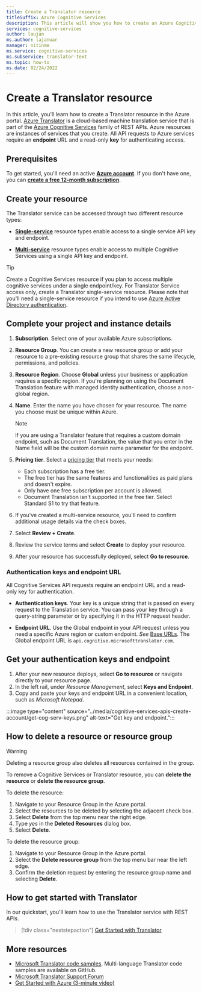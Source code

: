 ```yaml
---
title: Create a Translator resource
titleSuffix: Azure Cognitive Services
description: This article will show you how to create an Azure Cognitive Services Translator resource and get a key and endpoint URL.
services: cognitive-services
author: laujan
ms.author: lajanuar
manager: nitinme
ms.service: cognitive-services
ms.subservice: translator-text
ms.topic: how-to
ms.date: 02/24/2022
---
```


# Create a Translator resource

In this article, you'll learn how to create a Translator resource in the Azure portal. [Azure Translator](translator-overview.md) is a cloud-based machine translation service that is part of the [Azure Cognitive Services](../what-are-cognitive-services.md) family of REST APIs. Azure resources are instances of services that you create. All API requests to Azure services require an **endpoint** URL and a read-only **key** for authenticating access.

## Prerequisites

To get started, you'll need an active [**Azure account**](https://azure.microsoft.com/free/cognitive-services/).  If you don't have one, you can [**create a free 12-month subscription**](https://azure.microsoft.com/free/).

## Create your resource

The Translator service can be accessed through two different resource types:

* [**Single-service**](https://portal.azure.com/#create/Microsoft.CognitiveServicesTextTranslation) resource types enable access to a single service API key and endpoint.

* [**Multi-service**](https://portal.azure.com/#create/Microsoft.CognitiveServicesAllInOne) resource types enable access to multiple Cognitive Services using a single API key and endpoint.

> [!TIP]
> Create a Cognitive Services resource if you plan to access multiple cognitive services under a single endpoint/key. For Translator Service access only, create a Translator single-service resource. Please note that you'll need a single-service resource if you intend to use [Azure Active Directory authentication](../../active-directory/authentication/overview-authentication.md).

## Complete your project and instance details

1. **Subscription**. Select one of your available Azure subscriptions.

1. **Resource Group**. You can create a new resource group or add your resource to a pre-existing resource group that shares the same lifecycle, permissions, and policies.

1. **Resource Region**. Choose **Global** unless your business or application requires a specific region. If you're planning on using the Document Translation feature with managed identity authentication, choose a non-global region.

1. **Name**. Enter the name you have chosen for your resource. The name you choose must be unique within Azure.

   > [!NOTE]
   > If you are using a Translator feature that requires a custom domain endpoint, such as Document Translation, the value that you enter in the Name field will be the custom domain name parameter for the endpoint.

1. **Pricing tier**. Select a [pricing tier](https://azure.microsoft.com/pricing/details/cognitive-services/translator) that meets your needs:

   * Each subscription has a free tier.
   * The free tier has the same features and functionalities as paid plans and doesn't expire.
   * Only have one free subscription per account is allowed.
   * Document Translation isn't supported in the free tier. Select Standard S1 to try that feature.

1. If you've created a multi-service resource, you'll need to confirm additional usage details via the check boxes.

1. Select **Review + Create**.

1. Review the service terms and select **Create** to deploy your resource.

1. After your resource has successfully deployed, select **Go to resource**.

### Authentication keys and endpoint URL

All Cognitive Services API requests require an endpoint URL and a read-only key for authentication.

* **Authentication keys**. Your key is a unique string that is passed on every request to the Translation service. You can pass your key through a query-string parameter or by specifying it in the HTTP request header.

* **Endpoint URL**. Use the Global endpoint in your API request unless you need a specific Azure region or custom endpoint. *See* [Base URLs](reference/v3-0-reference.md#base-urls). The Global endpoint URL is `api.cognitive.microsofttranslator.com`.

## Get your authentication keys and endpoint

1. After your new resource deploys, select **Go to resource** or navigate directly to your resource page.
1. In the left rail, under *Resource Management*, select **Keys and Endpoint**.
1. Copy and paste your keys and endpoint URL in a convenient location, such as *Microsoft Notepad*.

:::image type="content" source="../media/cognitive-services-apis-create-account/get-cog-serv-keys.png" alt-text="Get key and endpoint.":::

## How to delete a  resource or resource group

> [!Warning]
> Deleting a resource group also deletes all resources contained in the group.

To remove a Cognitive Services or Translator resource, you can **delete the resource** or **delete the resource group**.

To delete the resource:

1. Navigate to your Resource Group in the Azure portal.
1. Select the resources to be deleted by selecting the adjacent check box.
1. Select **Delete** from the top menu near the right edge.
1. Type *yes* in the **Deleted Resources** dialog box.
1. Select **Delete**.

To delete the resource group:

1. Navigate to your Resource Group in the Azure portal.
1. Select the **Delete resource group** from the top menu bar near the left edge.
1. Confirm the deletion request by entering the resource group name and selecting **Delete**.

## How to get started with Translator

In our quickstart, you'll learn how to use the Translator service with REST APIs.

> [!div class="nextstepaction"]
> [Get Started with Translator](quickstart-translator.md)

## More resources

* [Microsoft Translator code samples](https://github.com/MicrosoftTranslator).  Multi-language Translator code samples are available on GitHub.
* [Microsoft Translator Support Forum](https://www.aka.ms/TranslatorForum)
* [Get Started with Azure (3-minute video)](https://azure.microsoft.com/get-started/?b=16.24)

